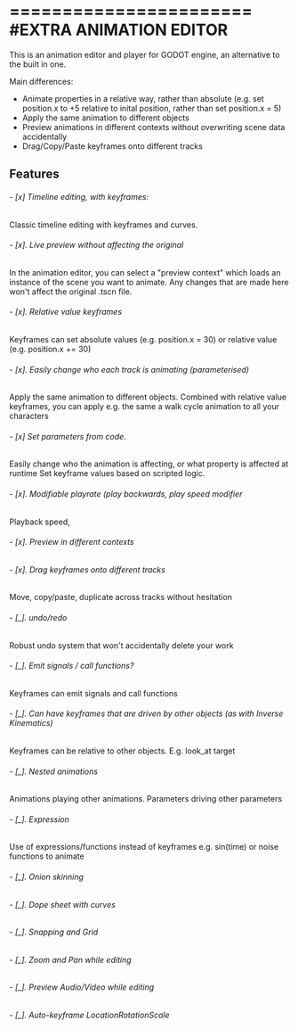 =======================
#EXTRA ANIMATION EDITOR
=======================

This is an animation editor and player for GODOT engine, an alternative to the built in one.

Main differences:
- Animate properties in a relative way, rather than absolute (e.g. set position.x to +5 relative to inital position, rather than set position.x = 5)
- Apply the same animation to different objects
- Preview animations in different contexts without overwriting scene data accidentally
- Drag/Copy/Paste keyframes onto different tracks

## Features
###### - [x] Timeline editing, with keyframes: 

Classic timeline editing with keyframes and curves. 

###### - [x]. Live preview without affecting the original

In the animation editor, you can select a "preview context" which loads an instance of the scene you want to animate.
Any changes that are made here won't affect the original .tscn file.

###### - [x]. Relative value keyframes

Keyframes can set absolute values (e.g. position.x = 30) or relative value (e.g. position.x += 30)

###### - [x]. Easily change who each track is animating (parameterised)

Apply the same animation to different objects. Combined with relative value keyframes, you can apply e.g. the same a walk cycle animation to all your characters

###### - [x] Set parameters from code.

Easily change who the animation is affecting, or what property is affected at runtime
Set keyframe values based on scripted logic. 

###### - [x]. Modifiable playrate (play backwards, play speed modifier
Playback speed,

###### - [x]. Preview in different contexts

###### - [x]. Drag keyframes onto different tracks
Move, copy/paste, duplicate across tracks without hesitation

###### - [_]. undo/redo 
Robust undo system that won't accidentally delete your work

###### - [_]. Emit signals / call functions?
Keyframes can emit signals and call functions

###### - [_]. Can have keyframes that are driven by other objects (as with Inverse Kinematics) 
Keyframes can be relative to other objects. E.g. look_at target 

###### - [_]. Nested animations
Animations playing other animations. Parameters driving other parameters

###### - [_]. Expression
Use of expressions/functions instead of keyframes e.g. sin(time) or noise functions to animate 

###### - [_]. Onion skinning

###### - [_]. Dope sheet with curves

###### - [_]. Snapping and Grid

###### - [_]. Zoom and Pan while editing

###### - [_]. Preview Audio/Video while editing

###### - [_]. Auto-keyframe LocationRotationScale
